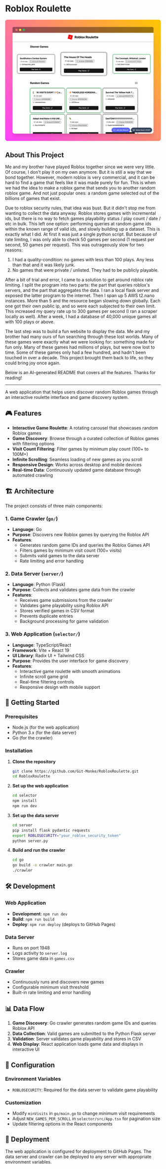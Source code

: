 # Roblox Roulette

![Roblox Screenshot](roblox-screenshot.png)

## About This Project

Me and my brother have played Roblox together since we were very little. Of course, I don't play it on my own anymore. But it is still a way that we bond together. However, modern roblox is very commercial, and it can
be hard to find a game that feels like it was made purely for fun. This is when we had the idea to make a roblox game that sends you to another random roblox game. And not just popular ones: a random game selected out of the billions
of games that exist.

Due to roblox security rules, that idea was bust. But it didn't stop me from wanting to collect the data anyway. Roblox stores games with incremental ids, but there is no way to fetch games playability status / play count / date / etc in bulk. This left one option: performing queries
at random game ids within the known range of valid ids, and slowly building up a dataset.
This is exactly what I did. At first it was just a single python script. But because of rate limitng, I was only able to check 50 games per second (1 request per second, 50 games per request). This was outrageously slow for two reasons:

1. I had a quality-condition: no games with less than 100 plays. Any less than that and it was likely junk.
2. No games that were private / unlisted. They had to be publicly playable.

After a bit of trial and error, I came to a solution to get around roblox rate limiting. I split the program into two parts: the part that queries roblox's servers, and the part that aggregates the data. I ran a local flask server and exposed the latter program to the internet.
Then I span up 5 AWS t2.nano instances. More than 5 and the resource began slowing down globally. Each one got their own public ip, and so were each subjected to their own limit. This increased my query rate up to 300 games per second (I ran a scraper locally as well). After a week, I had a database of 40,000 unique games all with 100 plays or above.

The last step was to build a fun website to display the data. Me and my brother had many ours of fun searching through these lost worlds. Many of these games were exactly what we were looking for: something made for fun only.
Many of these games had millions of plays, but were now lost to time. Some of these games only had a few hundred, and hadn't been touched in over a decade. This project brought them back to life, so they could bring joy once again.

Below is an AI-generated README that covers all the features. Thanks for reading!

---

A web application that helps users discover random Roblox games through an interactive roulette interface and game discovery system.

## 🎮 Features

- **Interactive Game Roulette**: A rotating carousel that showcases random Roblox games
- **Game Discovery**: Browse through a curated collection of Roblox games with filtering options
- **Visit Count Filtering**: Filter games by minimum play count (100+ to 100M+)
- **Infinite Scrolling**: Seamless loading of new games as you scroll
- **Responsive Design**: Works across desktop and mobile devices
- **Real-time Data**: Continuously updated game database through automated crawling

## 🏗️ Architecture

The project consists of three main components:

### 1. Game Crawler (`go/`)

- **Language**: Go
- **Purpose**: Discovers new Roblox games by querying the Roblox API
- **Features**:
  - Generates random game IDs and queries the Roblox Games API
  - Filters games by minimum visit count (100+ visits)
  - Submits valid games to the data server
  - Rate limiting and error handling

### 2. Data Server (`server/`)

- **Language**: Python (Flask)
- **Purpose**: Collects and validates game data from the crawler
- **Features**:
  - Receives game submissions from the crawler
  - Validates game playability using Roblox API
  - Stores verified games in CSV format
  - Prevents duplicate entries
  - Background processing for game validation

### 3. Web Application (`selector/`)

- **Language**: TypeScript/React
- **Framework**: Vite + React 19
- **UI Library**: Radix UI + Tailwind CSS
- **Purpose**: Provides the user interface for game discovery
- **Features**:
  - Interactive game roulette with smooth animations
  - Infinite scroll game grid
  - Real-time filtering controls
  - Responsive design with mobile support

## 🚀 Getting Started

### Prerequisites

- Node.js (for the web application)
- Python 3.x (for the data server)
- Go (for the crawler)

### Installation

1. **Clone the repository**

   ```bash
   git clone https://github.com/Git-Monke/RobloxRoulette.git
   cd RobloxRoulette
   ```

2. **Set up the web application**

   ```bash
   cd selector
   npm install
   npm run dev
   ```

3. **Set up the data server**

   ```bash
   cd server
   pip install flask pydantic requests
   export ROBLOSECURITY="your_roblox_security_token"
   python server.py
   ```

4. **Build and run the crawler**
   ```bash
   cd go
   go build -o crawler main.go
   ./crawler
   ```

## 🛠️ Development

### Web Application

- **Development**: `npm run dev`
- **Build**: `npm run build`
- **Deploy**: `npm run deploy` (deploys to GitHub Pages)

### Data Server

- Runs on port 1948
- Logs activity to `server.log`
- Stores game data in `games.csv`

### Crawler

- Continuously runs and discovers new games
- Configurable minimum visit threshold
- Built-in rate limiting and error handling

## 📊 Data Flow

1. **Game Discovery**: Go crawler generates random game IDs and queries Roblox API
2. **Data Collection**: Valid games are submitted to the Python Flask server
3. **Validation**: Server validates game playability and stores in CSV
4. **Web Display**: React application loads game data and displays in interactive UI

## 🔧 Configuration

### Environment Variables

- `ROBLOSECURITY`: Required for the data server to validate game playability

### Customization

- Modify `minVisits` in `go/main.go` to change minimum visit requirements
- Adjust `NEW_GAMES_PER_SCROLL` in `selector/src/App.tsx` for pagination size
- Update filtering options in the React components

## 📱 Deployment

The web application is configured for deployment to GitHub Pages. The data server and crawler can be deployed to any server with appropriate environment variables.
